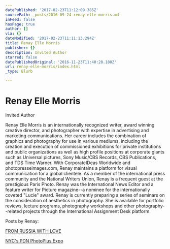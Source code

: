 ```yaml
---
datePublished: '2017-02-23T11:12:09.385Z'
sourcePath: _posts/2016-09-24-renay-elle-morris.md
inFeed: false
hasPage: true
author: []
via: {}
dateModified: '2017-02-23T11:11:13.294Z'
title: Renay Elle Morris
publisher: {}
description: Invited Author
starred: false
datePublishedOriginal: '2016-11-23T11:40:28.180Z'
url: renay-elle-morris/index.html
_type: Blurb

---
```

# Renay Elle Morris

Invited Author

Renay Elle Morris is an internationally recognized writer, award winning creative director, and photographer with expertise in advertising and marketing communications. Her career includes the combination of graphics and photography for use in various mediums, including the creation and execution of commissioned exhibitions for private institutions and public organizations as well as high profile positions at corporate giants such as Universal pictures, Sony Music/CBS Records, CBS Publications, and TDS Time Warner. With CorporateIDeas Worldwide and photopresseimages.com, Renay maintains a platform for visual communication for a global clientele. As a member of the international press community and the National Writers Union, Renay is a frequent guest at the prestigious Paris Photo. Renay was the International News Editor and a feature writer for Picture magazine--a nominee for the internationally coveted "Lucie" award. Renay is currently preparing a series of seminars on the consideration of aesthetics in photography. She is available for portfolio reviews, lecture programs, photography workshops and other photography--related projects through the International Assignment Desk platform.

Posts by Renay:

[FROM RUSSIA WITH LOVE][0]

[NYC's PDN PhotoPlus Expo][1]

[0]: http://arstler.com/from-russia-with-love
[1]: http://arstler.com/nycs-pdn-photoplus-expo/